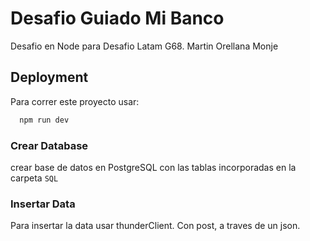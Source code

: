 # Desafio Guiado Mi Banco

Desafio en Node para Desafio Latam G68. Martin Orellana Monje


## Deployment

Para correr este proyecto usar:

```bash
  npm run dev
```

### Crear Database

crear base de datos en PostgreSQL con las tablas incorporadas en la carpeta `SQL`

### Insertar Data

Para insertar la data usar thunderClient. Con post, a traves de un json.